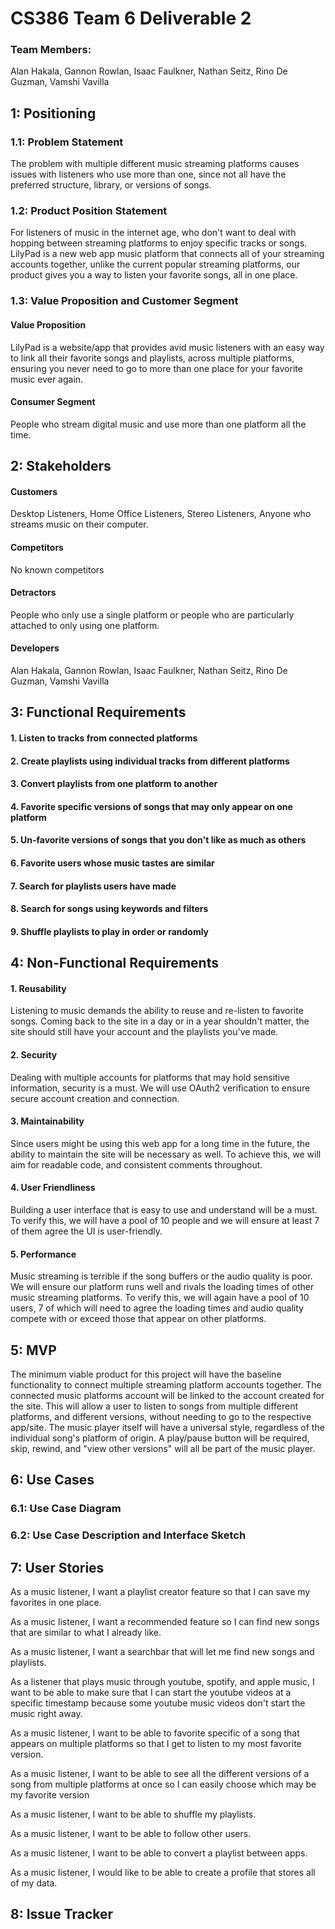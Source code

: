 # CS386 Team 6 Deliverable 2

### Team Members:
Alan Hakala, Gannon Rowlan, Isaac Faulkner, Nathan Seitz, Rino De Guzman, Vamshi Vavilla

## 1: Positioning

### 1.1: Problem Statement

The problem with multiple different music streaming platforms causes issues with listeners who use more than one, since not all have the preferred structure, library, or versions of songs.

### 1.2: Product Position Statement

For listeners of music in the internet age, who don't want to deal with hopping between streaming platforms to enjoy specific tracks or songs. LilyPad is a new web app music platform that connects all of your streaming accounts together, unlike the current popular streaming platforms, our product gives you a way to listen your favorite songs, all in one place.

### 1.3: Value Proposition and Customer Segment

#### Value Proposition

LilyPad is a website/app that provides avid music listeners with an easy way to link all their favorite songs and playlists, across multiple platforms, ensuring you never need to go to more than one place for your favorite music ever again. 

#### Consumer Segment

People who stream digital music and use more than one platform all the time.

## 2: Stakeholders

#### Customers
Desktop Listeners, Home Office Listeners, Stereo Listeners, Anyone who streams music on their computer.

#### Competitors
No known competitors

#### Detractors
People who only use a single platform or people who are particularly attached to only using one platform.

#### Developers
Alan Hakala, Gannon Rowlan, Isaac Faulkner, Nathan Seitz, Rino De Guzman, Vamshi Vavilla

## 3: Functional Requirements

#### 1. Listen to tracks from connected platforms

#### 2. Create playlists using individual tracks from different platforms

#### 3. Convert playlists from one platform to another

#### 4. Favorite specific versions of songs that may only appear on one platform

#### 5. Un-favorite versions of songs that you don't like as much as others

#### 6. Favorite users whose music tastes are similar

#### 7. Search for playlists users have made

#### 8. Search for songs using keywords and filters

#### 9. Shuffle playlists to play in order or randomly

## 4: Non-Functional Requirements

#### 1. Reusability
Listening to music demands the ability to reuse and re-listen to favorite songs. Coming back to the site in a day or in a year shouldn't matter, the site should still have your account and the playlists you've made.

#### 2. Security
Dealing with multiple accounts for platforms that may hold sensitive information, security is a must. We will use OAuth2 verification to ensure secure account creation and connection.

#### 3. Maintainability
Since users might be using this web app for a long time in the future, the ability to maintain the site will be necessary as well. To achieve this, we will aim for readable code, and consistent comments throughout.

#### 4. User Friendliness
Building a user interface that is easy to use and understand will be a must. To verify this, we will have a pool of 10 people and we will ensure at least 7 of them agree the UI is user-friendly.

#### 5. Performance
Music streaming is terrible if the song buffers or the audio quality is poor. We will ensure our platform runs well and rivals the loading times of other music streaming platforms. To verify this, we will again have a pool of 10 users, 7 of which will need to agree the loading times and audio quality compete with or exceed those that appear on other platforms.

## 5: MVP

The minimum viable product for this project will have the baseline functionality to connect multiple streaming platform accounts together. The connected music platforms account will be linked to the account created for the site. This will allow a user to listen to songs from multiple different platforms, and different versions, without needing to go to the respective app/site. The music player itself will have a universal style, regardless of the individual song's platform of origin. A play/pause button will be required, skip, rewind, and "view other versions" will all be part of the music player.

## 6: Use Cases

### 6.1: Use Case Diagram

### 6.2: Use Case Description and Interface Sketch

## 7: User Stories

As a music listener, I want a playlist creator feature so that I can save my favorites in one place.

As a music listener, I want a recommended feature so I can find new songs that are similar to what I already like.

As a music listener, I want a searchbar that will let me find new songs and playlists.

As a listener that plays music through youtube, spotify, and apple music, I want to be able to make sure that I can start the youtube videos at a specific timestamp because some youtube music videos don't start the music right away. 

As a music listener, I want to be able to favorite specific of a song that appears on multiple platforms so that I get to listen to my most favorite version.  

As a music listener, I want to be able to see all the different versions of a song from multiple platforms at once so I can easily choose which may be my favorite version

As a music listener, I want to be able to shuffle my playlists.

As a music listener, I want to be able to follow other users.

As a music listener, I want to be able to convert a playlist between apps.

As a music listener, I would like to be able to create a profile that stores all of my data.

## 8: Issue Tracker
